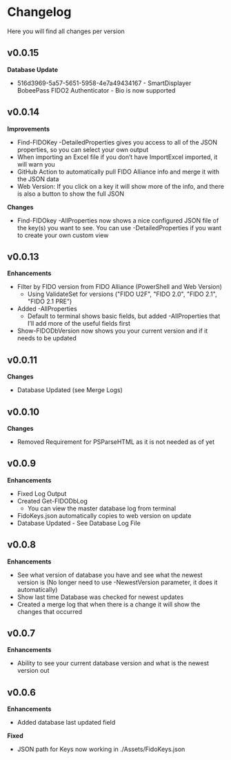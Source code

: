 # Changelog

Here you will find all changes per version

## v0.0.15

**Database Update**

* 516d3969-5a57-5651-5958-4e7a49434167 - SmartDisplayer BobeePass FIDO2 Authenticator - Bio is now supported

## v0.0.14

**Improvements**

* Find-FIDOKey -DetailedProperties gives you access to all of the JSON properties, so you can select your own output
* When importing an Excel file if you don’t have ImportExcel imported, it will warn you
* GitHub Action to automatically pull FIDO Alliance info and merge it with the JSON data
* Web Version: If you click on a key it will show more of the info, and there is also a button to show the full JSON

**Changes**

* Find-FIDOkey -AllProperties now shows a nice configured JSON file of the key(s) you want to see. You can use -DetailedProperties if you want to create your own custom view

## v0.0.13

**Enhancements**

* Filter by FIDO version from FIDO Alliance (PowerShell and Web Version)
  * Using ValidateSet for versions ("FIDO U2F", "FIDO 2.0", "FIDO 2.1", "FIDO 2.1 PRE")
* Added -AllProperties
  * Default to terminal shows basic fields, but added -AllProperties that I’ll add more of the useful fields first
* Show-FIDODbVersion now shows you your current version and if it needs to be updated

## v0.0.11

**Changes**

* Database Updated (see Merge Logs)

## v0.0.10

**Changes**

* Removed Requirement for PSParseHTML as it is not needed as of yet

## v0.0.9

**Enhancements**

* Fixed Log Output
* Created Get-FIDODbLog
  * You can view the master database log from terminal
* FidoKeys.json automatically copies to web version on update
* Database Updated - See Database Log File

## v0.0.8

**Enhancements**

- See what version of database you have and see what the newest version is (No longer need to use -NewestVersion parameter, it does it automatically)
- Show last time Database was checked for newest updates
- Created a merge log that when there is a change it will show the changes that occurred

## v0.0.7

**Enhancements**

- Ability to see your current database version and what is the newest version out

## v0.0.6

**Enhancements**

- Added database last updated field

**Fixed**

- JSON path for Keys now working in ./Assets/FidoKeys.json

